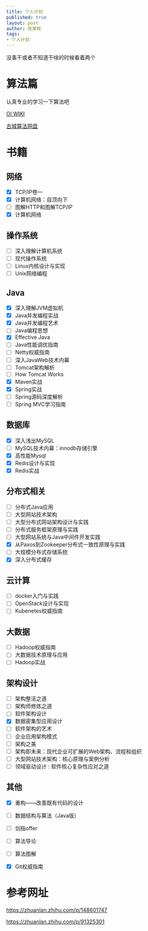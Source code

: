 ```yaml
---
title: 个人计划
published: true
layout: post
author: 陈家辉
tags:
- 个人计划
---
```


没事干或者不知道干啥的时候看着两个

# 算法篇

认真专业的学习一下算法吧

[OI WIKI](https://oi-wiki.org/math/)

[古城算法网盘](https://drive.google.com/drive/u/0/folders/17I-0mEeaY8X5j7RRMh0x_a2zNLu7jafq)

# 书籍

## 网络

- [x] TCP/IP卷一
- [x] 计算机网络：自顶向下
- [ ] 图解HTTP和图解TCP/IP
- [x] 计算机网络

## 操作系统

- [ ] 深入理解计算机系统
- [ ] 现代操作系统
- [ ] Linux内核设计与实现
- [ ] Unix网络编程

## Java

- [x] 深入理解JVM虚拟机
- [x] Java并发编程实战
- [x] Java并发编程艺术
- [ ] Java编程思想
- [x] Effective Java
- [ ] Java性能调优指南
- [ ] Netty权威指南
- [ ] 深入JavaWeb技术内幕
- [ ] Tomcat架构解析
- [ ] How Tomcat Works
- [x] Maven实战
- [x] Spring实战
- [ ] Spring源码深度解析
- [ ] Spring MVC学习指南

## 数据库

- [x] 深入浅出MySQL
- [ ] MySQL技术内幕：innodb存储引擎
- [x] 高性能Mysql
- [x] Redis设计与实现
- [x] Redis实战

## 分布式相关

- [ ] 分布式Java应用
- [ ] 大型网站技术架构
- [ ] 大型分布式网站架构设计与实践
- [ ] 分布式服务框架原理与实践
- [ ] 大型网站系统与Java中间件开发实践
- [x] 从Paxos到Zookeeper分布式一致性原理与实践
- [ ] 大规模分布式存储系统
- [x] 深入分布式缓存

## 云计算

- [ ] docker入门与实践
- [ ] OpenStack设计与实现
- [ ] Kubenetes权威指南

## 大数据

- [ ] Hadoop权威指南
- [ ] 大数据技术原理与应用
- [ ] Hadoop实战

## 架构设计

- [ ] 架构整洁之道
- [ ] 架构师修炼之道
- [ ] 软件架构设计
- [X] 数据密集型应用设计
- [ ] 软件架构的艺术
- [ ] 企业应用架构模式
- [ ] 架构之美
- [ ] 架构即未来：现代企业可扩展的Web架构、流程和组织
- [ ] 大型网站技术架构：核心原理与案例分析
- [ ] 领域驱动设计 : 软件核心复杂性应对之道

## 其他

- [x] 重构——改善既有代码的设计
- [ ] 数据结构与算法（Java版）
- [ ] 剑指offer
- [ ] 算法导论
- [ ] 算法图解
- [x] Git权威指南



# 参考网址

https://zhuanlan.zhihu.com/p/148601747

https://zhuanlan.zhihu.com/p/91325301



